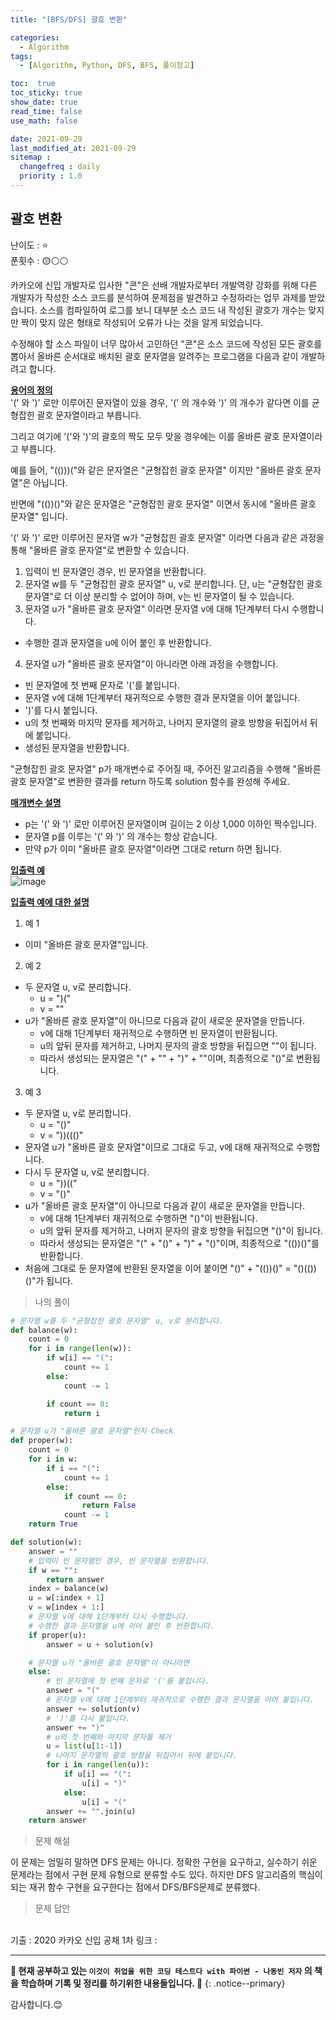 ```yaml
---
title: "[BFS/DFS] 괄호 변환"

categories:
  - Algorithm
tags:
  - [Algorithm, Python, DFS, BFS, 풀이참고]

toc:  true
toc_sticky: true
show_date: true
read_time: false
use_math: false

date: 2021-09-29
last_modified_at: 2021-09-29
sitemap :
  changefreq : daily
  priority : 1.0
---
```


## 괄호 변환  

난이도 : ⭐  
푼횟수 : 🟡⚪⚪  

카카오에 신입 개발자로 입사한 "콘"은 선배 개발자로부터 개발역량 강화를 위해 다른 개발자가 작성한 소스 코드를 분석하여 문제점을 발견하고 수정하라는 업무 과제를 받았습니다. 소스를 컴파일하여 로그를 보니 대부분 소스 코드 내 작성된 괄호가 개수는 맞지만 짝이 맞지 않은 형태로 작성되어 오류가 나는 것을 알게 되었습니다.  

수정해야 할 소스 파일이 너무 많아서 고민하던 "콘"은 소스 코드에 작성된 모든 괄호를 뽑아서 올바른 순서대로 배치된 괄호 문자열을 알려주는 프로그램을 다음과 같이 개발하려고 합니다.  

**<u>용어의 정의</u>**  
'(' 와 ')' 로만 이루어진 문자열이 있을 경우, '(' 의 개수와 ')' 의 개수가 같다면 이를 균형잡힌 괄호 문자열이라고 부릅니다.  

그리고 여기에 '('와 ')'의 괄호의 짝도 모두 맞을 경우에는 이를 올바른 괄호 문자열이라고 부릅니다.  

예를 들어, "(()))("와 같은 문자열은 "균형잡힌 괄호 문자열" 이지만 "올바른 괄호 문자열"은 아닙니다.  

반면에 "(())()"와 같은 문자열은 "균형잡힌 괄호 문자열" 이면서 동시에 "올바른 괄호 문자열" 입니다.  

'(' 와 ')' 로만 이루어진 문자열 w가 "균형잡힌 괄호 문자열" 이라면 다음과 같은 과정을 통해 "올바른 괄호 문자열"로 변환할 수 있습니다.  

1. 입력이 빈 문자열인 경우, 빈 문자열을 반환합니다.  
2. 문자열 w를 두 "균형잡힌 괄호 문자열" u, v로 분리합니다. 단, u는 "균형잡힌 괄호 문자열"로 더 이상 분리할 수 없어야 하며, v는 빈 문자열이 될 수 있습니다.  
3. 문자열 u가 "올바른 괄호 문자열" 이라면 문자열 v에 대해 1단계부터 다시 수행합니다.  
- 수행한 결과 문자열을 u에 이어 붙인 후 반환합니다.  
4. 문자열 u가 "올바른 괄호 문자열"이 아니라면 아래 과정을 수행합니다.
- 빈 문자열에 첫 번째 문자로 '('를 붙입니다.  
- 문자열 v에 대해 1단계부터 재귀적으로 수행한 결과 문자열을 이어 붙입니다.  
- ')'를 다시 붙입니다.  
- u의 첫 번째와 마지막 문자를 제거하고, 나머지 문자열의 괄호 방향을 뒤집어서 뒤에 붙입니다.  
- 생성된 문자열을 반환합니다.  

"균형잡힌 괄호 문자열" p가 매개변수로 주어질 때, 주어진 알고리즘을 수행해 "올바른 괄호 문자열"로 변환한 결과를 return 하도록 solution 함수를 완성해 주세요.  

**<u>매개변수 설명</u>**  
- p는 '(' 와 ')' 로만 이루어진 문자열이며 길이는 2 이상 1,000 이하인 짝수입니다.  
- 문자열 p를 이루는 '(' 와 ')' 의 개수는 항상 같습니다.  
- 만약 p가 이미 "올바른 괄호 문자열"이라면 그대로 return 하면 됩니다.  

**<u>입출력 예</u>**  
![image](https://user-images.githubusercontent.com/37467408/135201267-85f9a0df-3199-4ae6-bee8-d3a9f5e1a2f5.PNG)  

**<u>입출력 예에 대한 설명</u>**  
1. 예 1
- 이미 "올바른 괄호 문자열"입니다.  

2. 예 2
- 두 문자열 u, v로 분리합니다.  
  - u = ")("  
  - v = ""  
- u가 "올바른 괄호 문자열"이 아니므로 다음과 같이 새로운 문자열을 만듭니다.  
  - v에 대해 1단계부터 재귀적으로 수행하면 빈 문자열이 반환됩니다.  
  - u의 앞뒤 문자를 제거하고, 나머지 문자의 괄호 방향을 뒤집으면 ""이 됩니다.  
  - 따라서 생성되는 문자열은 "(" + "" + ")" + ""이며, 최종적으로 "()"로 변환됩니다.  

3. 예 3  
- 두 문자열 u, v로 분리합니다.  
  - u = "()"  
  - v = "))((()"  
- 문자열 u가 "올바른 괄호 문자열"이므로 그대로 두고, v에 대해 재귀적으로 수행합니다.  
- 다시 두 문자열 u, v로 분리합니다.  
  - u = "))(("  
  - v = "()"  
- u가 "올바른 괄호 문자열"이 아니므로 다음과 같이 새로운 문자열을 만듭니다.  
  - v에 대해 1단계부터 재귀적으로 수행하면 "()"이 반환됩니다.  
  - u의 앞뒤 문자를 제거하고, 나머지 문자의 괄호 방향을 뒤집으면 "()"이 됩니다.  
  - 따라서 생성되는 문자열은 "(" + "()" + ")" + "()"이며, 최종적으로 "(())()"를 반환합니다.  
- 처음에 그대로 둔 문자열에 반환된 문자열을 이어 붙이면 "()" + "(())()" = "()(())()"가 됩니다.  

> 나의 풀이  

```python
# 문자열 w를 두 "균형잡힌 괄호 문자열" u, v로 분리합니다.
def balance(w):
    count = 0
    for i in range(len(w)):
        if w[i] == "(":
            count += 1
        else:
            count -= 1

        if count == 0:
            return i

# 문자열 u가 "올바른 괄호 문자열"인지 Check
def proper(w):
    count = 0
    for i in w:
        if i == "(":
            count += 1
        else:
            if count == 0:
                return False
            count -= 1
    return True

def solution(w):
    answer = ""
    # 입력이 빈 문자열인 경우, 빈 문자열을 반환합니다.
    if w == "":
        return answer
    index = balance(w)
    u = w[:index + 1]
    v = w[index + 1:]
    # 문자열 v에 대해 1단계부터 다시 수행합니다.
    # 수행한 결과 문자열을 u에 이어 붙인 후 반환합니다.
    if proper(u):
        answer = u + solution(v)

    # 문자열 u가 "올바른 괄호 문자열"이 아니라면
    else:
        # 빈 문자열에 첫 번째 문자로 '('를 붙입니다.
        answer = "("
        # 문자열 v에 대해 1단계부터 재귀적으로 수행한 결과 문자열을 이어 붙입니다.
        answer += solution(v)
        # ')'를 다시 붙입니다.
        answer += ")"
        # u의 첫 번째와 마지막 문자를 제거
        u = list(u[1:-1])
        # 나머지 문자열의 괄호 방향을 뒤집어서 뒤에 붙입니다.
        for i in range(len(u)):
            if u[i] == "(":
                u[i] = ")"
            else:
                u[i] = "("
        answer += "".join(u)
    return answer
```

> 문제 해설  

이 문제는 엄밀히 말하면 DFS 문제는 아니다. 정확한 구현을 요구하고, 실수하기 쉬운 문제라는 점에서 구현 문제 유형으로 분류할 수도 있다. 하지만 DFS 알고리즘의 핵심이 되는 재귀 함수 구현을 요구한다는 점에서 DFS/BFS문제로 분류했다.  


> 문제 답안  


<br>
기출 : 2020 카카오 신입 공채 1차  
링크 : <https://programmers.co.kr/learn/courses/30/lessons/60058>  

---
**🐢 현재 공부하고 있는 `이것이 취업을 위한 코딩 테스트다 with 파이썬 - 나동빈 저자` 의 책을 학습하며 기록 및 정리를 하기위한 내용들입니다. 🐢**
{: .notice--primary}

감사합니다.😊
